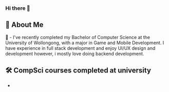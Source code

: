 ### Hi there 👋
## 📜 About Me
📖 - I've recently completed my Bachelor of Computer Science at the University of Wollongong, with a major in Game and Mobile Development.
I have experience in full stack development and enjoy UI/UX design and development however, i mostly love doing backend development.


## 🛠️ CompSci courses completed at university
- 
<!--
**essej93/essej93** is a ✨ _special_ ✨ repository because its `README.md` (this file) appears on your GitHub profile.

Here are some ideas to get you started:

- 🔭 I’m currently working on ...
- 🌱 I’m currently learning ...
- 👯 I’m looking to collaborate on ...
- 🤔 I’m looking for help with ...
- 💬 Ask me about ...
- 📫 How to reach me: ...
- 😄 Pronouns: ...
- ⚡ Fun fact: ...
-->
